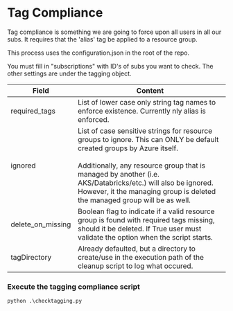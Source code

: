 # Tag Compliance

Tag compliance is something we are going to force upon all users in all our subs. It requires that the 'alias' tag be applied to a resource group. 

This process uses the configuration.json in the root of the repo. 

You must fill in "subscriptions" with ID's of subs you want to check. The other settings are under the tagging object.

|Field|Content|
|-----|-------|
|required_tags|List of lower case only string tag names to enforce existence. Currently nly alias is enforced.|
|ignored|List of case sensitive strings for resource groups to ignore. This can ONLY be default created groups by Azure itself.<br><br>Additionally, any resource group that is managed by another (i.e. AKS/Databricks/etc.) will also be ignored. However, it the managing group is deleted the managed group will be as well.|
|delete_on_missing|Boolean flag to indicate if a valid resource group is found with required tags missing, should it be deleted. If True user must validate the option when the script starts.|
|tagDirectory|Already defaulted, but a directory to create/use in the execution path of the cleanup script to log what occured.|

### Execute the tagging compliance script
```
python .\checktagging.py
```
